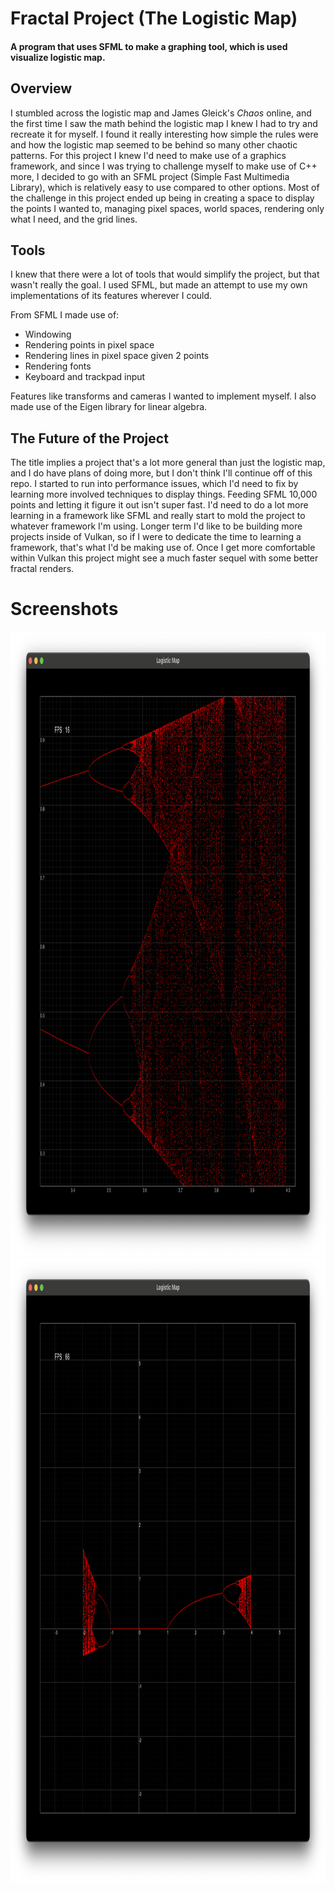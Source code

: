 # Fractal Project (The Logistic Map)

#### A program that uses SFML to make a graphing tool, which is used visualize logistic map.

## Overview

I stumbled across the logistic map and James Gleick's _Chaos_ online, and the first time I saw the math behind the logistic map I knew I had to try and recreate it for myself. I found it really interesting how simple the rules were and how the logistic map seemed to be behind so many other chaotic patterns. For this project I knew I'd need to make use of a graphics framework, and since I was trying to challenge myself to make use of C++ more, I decided to go with an SFML project (Simple Fast Multimedia Library), which is relatively easy to use compared to other options. Most of the challenge in this project ended up being in creating a space to display the points I wanted to, managing pixel spaces, world spaces, rendering only what I need, and the grid lines.

## Tools

I knew that there were a lot of tools that would simplify the project, but that wasn't really the goal. I used SFML, but made an attempt to use my own implementations of its features wherever I could.

From SFML I made use of:
- Windowing
- Rendering points in pixel space
- Rendering lines in pixel space given 2 points
- Rendering fonts
- Keyboard and trackpad input

Features like transforms and cameras I wanted to implement myself.
I also made use of the Eigen library for linear algebra.

## The Future of the Project

The title implies a project that's a lot more general than just the logistic map, and I do have plans of doing more, but I don't think I'll continue off of this repo. I started to run into performance issues, which I'd need to fix by learning more involved techniques to display things. Feeding SFML 10,000 points and letting it figure it out isn't super fast. I'd need to do a lot more learning in a framework like SFML and really start to mold the project to whatever framework I'm using. Longer term I'd like to be building more projects inside of Vulkan, so if I were to dedicate the time to learning a framework, that's what I'd be making use of. Once I get more comfortable within Vulkan this project might see a much faster sequel with some better fractal renders.

# Screenshots
<img src="screenshots/1.5.png" alt="Alt Text" width="1000" height="1000">
<img src="screenshots/10.png" alt="Alt Text" width="1000" height="1000">
